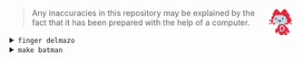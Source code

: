 <a target="_blank" href="https://gist.github.com/FdelMazo/1b62800a14c66ef11cba6a0bffb335b8"><img align="right" width="50" src="https://raw.githubusercontent.com/FdelMazo/FdelMazo/master/deadmona.gif"/></a>

> Any inaccuracies in this repository may be explained by the fact that it has been prepared with the help of a computer.

<details>
<summary><code>finger delmazo</code></summary>

<div class="highlight highlight-zsh">
<pre>
Login: delmazo					Name: Federico del Mazo
Directory: /home/delmazo		Shell: /usr/bin/zsh
On since Monday April 14 1997 on tty7 from :0

<br>

-- -- -- -- -- -- --    +---------------+     +------------------+     +---------------+    -- -- -- -- -- -- --
-- -- -- -- -- -- --    |      [CV]       | --- |  [¿Ya Me Recibí?]  | --- |   [Portfolio]   |    -- -- -- -- -- -- --
-- -- -- -- -- -- --    +---------------+     +------------------+     +---------------+    -- -- -- -- -- -- --
</pre>
</div>
</details>

<details>
<summary><code>make batman</code></summary>

<center>
<a href="http://fdelmazo.github.io/">
<img src="https://github.com/fdelmazo/fdelmazo/raw/master/batman.gif" width="700px" />
</a>
</center>
</details>

<!--
https://dot-to-ascii.ggerganov.com/

digraph {
    rankdir = LR;
    
	"[CV]" -- "[Portfolio]" -- "[Gists]"
    
   
    "[FIUBA-Repos]" -- "[¿Ya Me Recibí?]" -- "[FIUBA-Gists]" 
}
-->

[FIUBA-Repos]: https://github.com/FdelMazo?tab=repositories&q=topic%3Afiuba
[FIUBA-Gists]: https://gist.github.com/search?q=user%3Afdelmazo+%23fiuba
[Portfolio]: https://fede.dm/
[CV]: https://cv.fede.dm/
[¿Ya Me Recibí?]: https://status.fede.dm/
[Gists]: https://gist.github.com/FdelMazo
